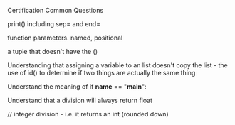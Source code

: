 Certification Common Questions

print()  including sep= and end=

function parameters. named, positional

a tuple that doesn't have the ()

Understanding that assigning a variable to an list doesn't copy the list - the use of id() to determine if two things are actually the same thing

Understand the meaning of 
    if __name__ == "__main__":


Understand that a division will always return float

// integer division - i.e. it returns an int (rounded down)